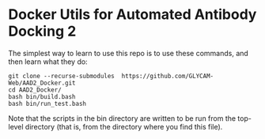 # Docker Utils for Automated Antibody Docking 2

The simplest way to learn to use this repo is to use these commands, and then learn what they do:

```
git clone --recurse-submodules  https://github.com/GLYCAM-Web/AAD2_Docker.git
cd AAD2_Docker/
bash bin/build.bash
bash bin/run_test.bash
```

Note that the scripts in the bin directory are written to be run from the top-level directory
(that is, from the directory where you find this file).

